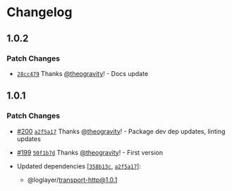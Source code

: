 # Changelog

## 1.0.2

### Patch Changes

- [`28cc479`](https://github.com/loglayer/loglayer/commit/28cc4792b385179c833424b01c025d7d985bb80d) Thanks [@theogravity](https://github.com/theogravity)! - Docs update

## 1.0.1

### Patch Changes

- [#200](https://github.com/loglayer/loglayer/pull/200) [`a2f5a17`](https://github.com/loglayer/loglayer/commit/a2f5a17626279f9545c96796ca181938fe1ed905) Thanks [@theogravity](https://github.com/theogravity)! - Package dev dep updates, linting updates

- [#199](https://github.com/loglayer/loglayer/pull/199) [`50f1b7d`](https://github.com/loglayer/loglayer/commit/50f1b7dfeaaec97e93267cdd577e8bc7b8a82919) Thanks [@theogravity](https://github.com/theogravity)! - First version

- Updated dependencies [[`358b13c`](https://github.com/loglayer/loglayer/commit/358b13c027eda2308ab6e6b269706552606a05bf), [`a2f5a17`](https://github.com/loglayer/loglayer/commit/a2f5a17626279f9545c96796ca181938fe1ed905)]:
  - @loglayer/transport-http@1.0.1
